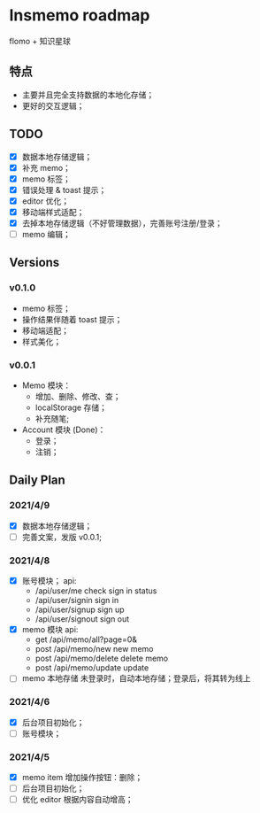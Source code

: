 # Insmemo roadmap

flomo + 知识星球

## 特点

- 主要并且完全支持数据的本地化存储；
- 更好的交互逻辑；

## TODO

- [x] 数据本地存储逻辑；
- [x] 补充 memo；
- [x] memo 标签；
- [x] 错误处理 & toast 提示；
- [x] editor 优化；
- [x] 移动端样式适配；
- [x] 去掉本地存储逻辑（不好管理数据），完善账号注册/登录；
- [ ] memo 编辑；

## Versions

### v0.1.0

- memo 标签；
- 操作结果伴随着 toast 提示；
- 移动端适配；
- 样式美化；

### v0.0.1

- Memo 模块：
  - 增加、删除、修改、查；
  - localStorage 存储；
  - 补充随笔;
- Account 模块 (Done)：
  - 登录；
  - 注销；

## Daily Plan

### 2021/4/9

- [x] 数据本地存储逻辑；
- [ ] 完善文案，发版 v0.0.1;

### 2021/4/8

- [x] 账号模块；
      api:
  - /api/user/me check sign in status
  - /api/user/signin sign in
  - /api/user/signup sign up
  - /api/user/signout sign out
- [x] memo 模块
      api:
  - get /api/memo/all?page=0&
  - post /api/memo/new new memo
  - post /api/memo/delete delete memo
  - post /api/memo/update update
- [ ] memo 本地存储
      未登录时，自动本地存储；登录后，将其转为线上

### 2021/4/6

- [x] 后台项目初始化；
- [ ] 账号模块；

### 2021/4/5

- [x] memo item 增加操作按钮：删除；
- [ ] 后台项目初始化；
- [ ] 优化 editor 根据内容自动增高；
